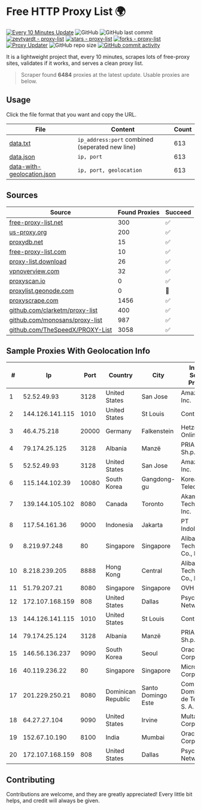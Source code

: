 
# Free HTTP Proxy List 🌍

[![Every 10 Minutes Update](https://github.com/mertguvencli/http-proxy-list/actions/workflows/main.yml/badge.svg?branch=main)](https://github.com/mertguvencli/http-proxy-list/actions/workflows/main.yml)
![GitHub](https://img.shields.io/github/license/mertguvencli/http-proxy-list)
![GitHub last commit](https://img.shields.io/github/last-commit/mertguvencli/http-proxy-list)
[![zevtyardt - proxy-list](https://img.shields.io/static/v1?label=zevtyardt&message=proxy-list&color=blue&logo=github)](https://github.com/zevtyardt/proxy-list "Go to GitHub repo")
[![stars - proxy-list](https://img.shields.io/github/stars/zevtyardt/proxy-list?style=social)](https://github.com/zevtyardt/proxy-list)
[![forks - proxy-list](https://img.shields.io/github/forks/zevtyardt/proxy-list?style=social)](https://github.com/zevtyardt/proxy-list)
[![Proxy Updater](https://github.com/zevtyardt/proxy-list/workflows/Proxy%20Updater/badge.svg)](https://github.com/zevtyardt/proxy-list/actions?query=workflow:"Proxy+Updater")
![GitHub repo size](https://img.shields.io/github/repo-size/zevtyardt/proxy-list)
[![GitHub commit activity](https://img.shields.io/github/commit-activity/m/zevtyardt/proxy-list?logo=commits)](https://github.com/zevtyardt/proxy-list/commits/main)

It is a lightweight project that, every 10 minutes, scrapes lots of free-proxy sites, validates if it works, and serves a clean proxy list.

> Scraper found **6484** proxies at the latest update. Usable proxies are below.

## Usage

Click the file format that you want and copy the URL.

|File|Content|Count|
|----|-------|-----|
|[data.txt](https://raw.githubusercontent.com/mertguvencli/http-proxy-list/main/proxy-list/data.txt)|`ip_address:port` combined (seperated new line)|613|
|[data.json](https://raw.githubusercontent.com/mertguvencli/http-proxy-list/main/proxy-list/data.json)|`ip, port`|613|
|[data-with-geolocation.json](https://raw.githubusercontent.com/mertguvencli/http-proxy-list/main/proxy-list/data-with-geolocation.json)|`ip, port, geolocation`|613|

## Sources

|Source|Found Proxies|Succeed|
|------|-------------|-------|
|[free-proxy-list.net](https://free-proxy-list.net)|300|✅|
|[us-proxy.org](https://www.us-proxy.org)|200|✅|
|[proxydb.net](http://proxydb.net)|15|✅|
|[free-proxy-list.com](https://free-proxy-list.com/?page=&port=&type%5B%5D=http&type%5B%5D=https&up_time=0&search=Search)|10|✅|
|[proxy-list.download](https://www.proxy-list.download/HTTP)|26|✅|
|[vpnoverview.com](https://vpnoverview.com/privacy/anonymous-browsing/free-proxy-servers)|32|✅|
|[proxyscan.io](https://www.proxyscan.io)|0|✅|
|[proxylist.geonode.com](https://proxylist.geonode.com/api/proxy-list?limit=300&page=1&sort_by=lastChecked&sort_type=desc&protocols=http,https)|0|🚫|
|[proxyscrape.com](https://api.proxyscrape.com/v2/?request=displayproxies&protocol=http&timeout=10000&country=all&ssl=all&anonymity=all)|1456|✅|
|[github.com/clarketm/proxy-list](https://raw.githubusercontent.com/clarketm/proxy-list/master/proxy-list-raw.txt)|400|✅|
|[github.com/monosans/proxy-list](https://raw.githubusercontent.com/monosans/proxy-list/main/proxies/http.txt)|987|✅|
|[github.com/TheSpeedX/PROXY-List](https://raw.githubusercontent.com/TheSpeedX/PROXY-List/master/http.txt)|3058|✅|


## Sample Proxies With Geolocation Info

|#|Ip|Port|Country|City|Internet Service Provider|
|-|--|----|-------|----|-------------------------|
|1|52.52.49.93|3128|United States|San Jose|Amazon.com, Inc.|
|2|144.126.141.115|1010|United States|St Louis|Contabo Inc.|
|3|46.4.75.218|20000|Germany|Falkenstein|Hetzner Online GmbH|
|4|79.174.25.125|3128|Albania|Manzë|PRIAM NET Sh.p.k.|
|5|52.52.49.93|3128|United States|San Jose|Amazon.com, Inc.|
|6|115.144.102.39|10080|South Korea|Gangdong-gu|Korea Telecom|
|7|139.144.105.102|8080|Canada|Toronto|Akamai Technologies, Inc.|
|8|117.54.161.36|9000|Indonesia|Jakarta|PT IndoInternet|
|9|8.219.97.248|80|Singapore|Singapore|Alibaba (US) Technology Co., Ltd.|
|10|8.218.239.205|8888|Hong Kong|Central|Alibaba (US) Technology Co., Ltd.|
|11|51.79.207.21|8080|Singapore|Singapore|OVH SAS|
|12|172.107.168.159|808|United States|Dallas|Psychz Networks|
|13|144.126.141.115|1010|United States|St Louis|Contabo Inc.|
|14|79.174.25.124|3128|Albania|Manzë|PRIAM NET Sh.p.k.|
|15|146.56.136.237|9090|South Korea|Seoul|Oracle Corporation|
|16|40.119.236.22|80|Singapore|Singapore|Microsoft Corporation|
|17|201.229.250.21|8080|Dominican Republic|Santo Domingo Este|Compañía Dominicana de Teléfonos S. A.|
|18|64.27.27.104|9090|United States|Irvine|Multacom Corporation|
|19|152.67.10.190|8100|India|Mumbai|Oracle Corporation|
|20|172.107.168.159|808|United States|Dallas|Psychz Networks|



## Contributing

Contributions are welcome, and they are greatly appreciated! Every
little bit helps, and credit will always be given.

